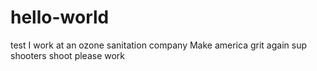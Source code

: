 # hello-world
test
I work at an ozone sanitation company
Make america grit again 
sup 
shooters shoot
please work 
